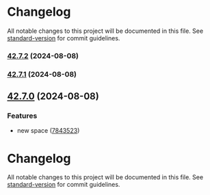 # Changelog

All notable changes to this project will be documented in this file. See [standard-version](https://github.com/conventional-changelog/standard-version) for commit guidelines.

### [42.7.2](https://github.com/hashemuhammed/github-actions-practice/compare/v42.7.1...v42.7.2) (2024-08-08)

### [42.7.1](https://github.com/hashemuhammed/github-actions-practice/compare/v42.7.0...v42.7.1) (2024-08-08)

## [42.7.0](https://github.com/hashemuhammed/github-actions-practice/compare/v42.6.0...v42.7.0) (2024-08-08)


### Features

* new space ([7843523](https://github.com/hashemuhammed/github-actions-practice/commit/7843523bb9628d4f702e21464c7dd7a0cbb9c848))

# Changelog

All notable changes to this project will be documented in this file. See [standard-version](https://github.com/conventional-changelog/standard-version) for commit guidelines.
